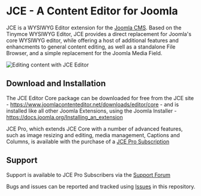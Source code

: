 # JCE - A Content Editor for Joomla

JCE is a WYSIWYG Editor extension for the [Joomla CMS](https://www.joomla.org). 
Based on the Tinymce WYSIWYG Editor, JCE provides a direct replacement for Joomla's core WYSIWYG editor, while offering a host of additional features and enhancments to general content editing, as well as a standalone File Browser, and a simple replacement for the Joomla Media Field.

![Editing content with JCE Editor](https://cdn.joomlacontenteditor.net/images/products/editor/what-is-jce-retina-media.jpg)

## Download and Installation

The JCE Editor Core package can be downloaded for free from the JCE site - https://www.joomlacontenteditor.net/downloads/editor/core - and is installed like all other Joomla Extensions, using the Joomla Installer - https://docs.joomla.org/Installing_an_extension

JCE Pro, which extends JCE Core with a number of advanced features, such as image resizing and editing, media management, Captions and Columns, is available with the purchase of a [JCE Pro Subscription](https://www.joomlacontenteditor.net/purchase)

## Support

Support is available to JCE Pro Subscribers via the [Support Forum](https://www.joomlacontenteditor.net/support/forum)

Bugs and issues can be reported and tracked using [Issues](https://github.com/widgetfactory/jce/issues) in this repository.
